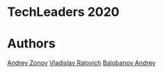 # TechLeaders 2020

# Authors

[Andrey Zonov](https://github.com/azonov)
[Vladislav Ralovich](https://github.com/Vonckad)
[Balobanov Andrey](https://github.com/AndreiBP)
